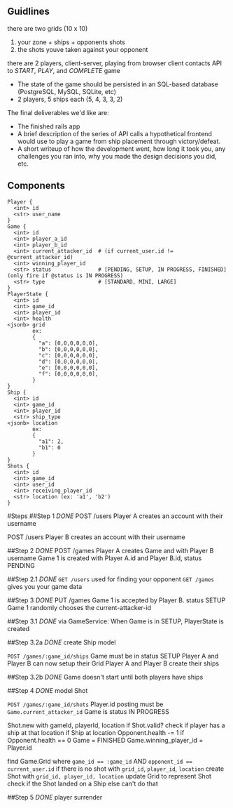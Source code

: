 Guidlines
---------
there are two grids (10 x 10)
  1. your zone + ships + opponents shots
  2. the shots youve taken against your opponent

there are 2 players, client-server, playing from browser
client contacts API to _START_, _PLAY_, and _COMPLETE_ game

- The state of the game should be persisted in an SQL-based database (PostgreSQL, MySQL, SQLite, etc)
- 2 players, 5 ships each (5, 4, 3, 3, 2)

The final deliverables we'd like are:
- The finished rails app
- A brief description of the series of API calls a hypothetical frontend would use to play a game from ship placement through victory/defeat.
- A short writeup of how the development went, how long it took you, any challenges you ran into, why you made the design decisions you did, etc.

Components
----------
```
Player {
  <int> id
  <str> user_name
}
Game {
  <int> id
  <int> player_a_id
  <int> player_b_id
  <int> current_attacker_id  # (if current_user.id != @current_attacker_id)
  <int> winning_player_id
  <str> status               # [PENDING, SETUP, IN PROGRESS, FINISHED] (only fire if @status is IN PROGRESS)
  <str> type                 # [STANDARD, MINI, LARGE]
}
PlayerState {
  <int> id
  <int> game_id
  <int> player_id
  <int> health
<jsonb> grid
        ex:
        {
          "a": [0,0,0,0,0,0],
          "b": [0,0,0,0,0,0],
          "c": [0,0,0,0,0,0],
          "d": [0,0,0,0,0,0],
          "e": [0,0,0,0,0,0],
          "f": [0,0,0,0,0,0],
        }
}
Ship {
  <int> id
  <int> game_id
  <int> player_id
  <str> ship_type
<jsonb> location
        ex:
        {
          "a1": 2,
          "b1": 0
        }
}
Shots {
  <int> id
  <int> game_id
  <int> user_id
  <int> receiving_player_id
  <str> location (ex: 'a1', 'b2')
}
```

#Steps
##Step 1
_DONE_
POST /users
Player A creates an account with their username

POST /users
Player B creates an account with their username


##Step 2
_DONE_
POST /games
Player A creates Game and with Player B username
Game 1 is created with Player A.id and Player B.id, status PENDING


##Step 2.1
_DONE_
`GET /users`
  used for finding your opponent
`GET /games`
  gives you your game data


##Step 3
_DONE_
PUT /games
Game 1 is accepted by Player B. status SETUP
Game 1 randomly chooses the current-attacker-id

##Step 3.1
_DONE_
via GameService:
  When Game is in SETUP, PlayerState is created


##Step 3.2a
_DONE_
create Ship model

`POST /games/:game_id/ships`
Game must be in status SETUP
Player A and Player B can now setup their Grid
Player A and Player B create their ships


##Step 3.2b
_DONE_
Game doesn't start until both players have ships


##Step 4
_DONE_
model Shot

`POST /games/:game_id/shots`
Player.id posting must be `Game.current_attacker_id`
Game is status IN PROGRESS

Shot.new with gameId, playerId, location
if Shot.valid?
  check if player has a ship at that location
  if Ship at location
    Opponent.health -= 1
    if Opponent.health == 0
      Game = FINISHED
      Game.winning_player_id = Player.id

find Game.Grid where `game_id == :game_id` AND `opponent_id == current_user.id`
if there is no shot with `grid_id`, `player_id`, `location`
  create Shot with `grid_id, player_id, location`
  update Grid to represent Shot
  check if the Shot landed on a Ship
else
  can't do that

##Step 5
_DONE_
player surrender
